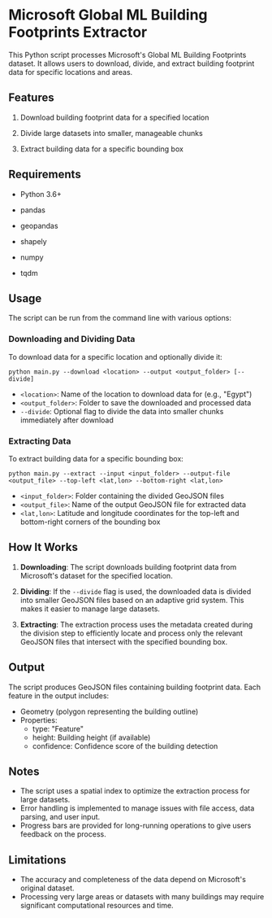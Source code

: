# Microsoft Global ML Building Footprints Extractor

This Python script processes Microsoft's Global ML Building Footprints dataset. It allows users to download, divide, and extract building footprint data for specific locations and areas.

## Features

1. Download building footprint data for a specified location

2.  Divide large datasets into smaller, manageable chunks

3. Extract building data for a specific bounding box

## Requirements

- Python 3.6+

- pandas 

- geopandas 

- shapely

- numpy

- tqdm

## Usage

The script can be run from the command line with various options:

### Downloading and Dividing Data

To download data for a specific location and optionally divide it:

```
python main.py --download <location> --output <output_folder> [--divide]
```

- `<location>`: Name of the location to download data for (e.g., "Egypt")
- `<output_folder>`: Folder to save the downloaded and processed data
- `--divide`: Optional flag to divide the data into smaller chunks immediately after download

### Extracting Data

To extract building data for a specific bounding box:

```
python main.py --extract --input <input_folder> --output-file <output_file> --top-left <lat,lon> --bottom-right <lat,lon>
```

- `<input_folder>`: Folder containing the divided GeoJSON files
- `<output_file>`: Name of the output GeoJSON file for extracted data
- `<lat,lon>`: Latitude and longitude coordinates for the top-left and bottom-right corners of the bounding box

## How It Works

1. **Downloading**: The script downloads building footprint data from Microsoft's dataset for the specified location.

2. **Dividing**: If the `--divide` flag is used, the downloaded data is divided into smaller GeoJSON files based on an adaptive grid system. This makes it easier to manage large datasets.

3. **Extracting**: The extraction process uses the metadata created during the division step to efficiently locate and process only the relevant GeoJSON files that intersect with the specified bounding box.

## Output

The script produces GeoJSON files containing building footprint data. Each feature in the output includes:

- Geometry (polygon representing the building outline)
- Properties:
  - type: "Feature"
  - height: Building height (if available)
  - confidence: Confidence score of the building detection

## Notes

- The script uses a spatial index to optimize the extraction process for large datasets.
- Error handling is implemented to manage issues with file access, data parsing, and user input.
- Progress bars are provided for long-running operations to give users feedback on the process.

## Limitations

- The accuracy and completeness of the data depend on Microsoft's original dataset.
- Processing very large areas or datasets with many buildings may require significant computational resources and time.
